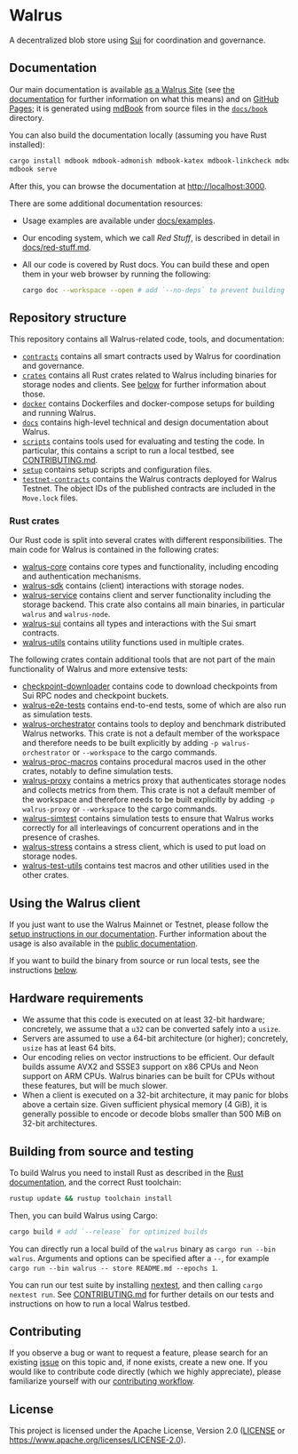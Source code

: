 # Walrus

A decentralized blob store using [Sui](https://github.com/MystenLabs/sui) for coordination and
governance.

## Documentation

Our main documentation is available [as a Walrus Site](https://docs.wal.app) (see [the
documentation](https://docs.wal.app/walrus-sites/intro.html) for further information on what
this means) and on [GitHub Pages](https://mystenlabs.github.io/walrus); it is generated using
[mdBook](https://rust-lang.github.io/mdBook/) from source files in the [`docs/book`](./docs/book)
directory.

You can also build the documentation locally (assuming you have Rust installed):

```sh
cargo install mdbook mdbook-admonish mdbook-katex mdbook-linkcheck mdbook-tabs mdbook-templates --locked
mdbook serve
```

After this, you can browse the documentation at <http://localhost:3000>.

There are some additional documentation resources:

- Usage examples are available under [docs/examples](./docs/examples/).
- Our encoding system, which we call *Red Stuff*, is described in detail in
  [docs/red-stuff.md](docs/red-stuff.md).
- All our code is covered by Rust docs. You can build these and open them in your web browser by
  running the following:

  ```sh
  cargo doc --workspace --open # add `--no-deps` to prevent building docs of all dependencies
  ```

## Repository structure

This repository contains all Walrus-related code, tools, and documentation:

- [`contracts`](./contracts) contains all smart contracts used by Walrus for coordination and governance.
- [`crates`](./crates) contains all Rust crates related to Walrus including binaries for storage nodes
  and clients. See [below](#rust-crates) for further information about those.
- [`docker`](./docker) contains Dockerfiles and docker-compose setups for building and running Walrus.
- [`docs`](./docs) contains high-level technical and design documentation about Walrus.
- [`scripts`](./scripts) contains tools used for evaluating and testing the code. In particular, this
  contains a script to run a local testbed, see [CONTRIBUTING.md](./CONTRIBUTING.md#run-a-local-walrus-testbed).
- [`setup`](./setup) contains setup scripts and configuration files.
- [`testnet-contracts`](./testnet-contracts) contains the Walrus contracts deployed for Walrus
  Testnet. The object IDs of the published contracts are included in the `Move.lock` files.

### Rust crates

Our Rust code is split into several crates with different responsibilities. The main code for Walrus
is contained in the following crates:

<!-- markdownlint-disable proper-names -->
- [walrus-core](crates/walrus-core/) contains core types and functionality, including encoding and
  authentication mechanisms.
- [walrus-sdk](crates/walrus-sdk/) contains (client) interactions with storage nodes.
- [walrus-service](crates/walrus-service/) contains client and server functionality including the
  storage backend. This crate also contains all main binaries, in particular `walrus` and
  `walrus-node`.
- [walrus-sui](crates/walrus-sui/) contains all types and interactions with the Sui smart contracts.
- [walrus-utils](crates/walrus-utils/) contains utility functions used in multiple crates.

The following crates contain additional tools that are not part of the main functionality of Walrus
and more extensive tests:

- [checkpoint-downloader](crates/checkpoint-downloader/) contains code to download checkpoints from
  Sui RPC nodes and checkpoint buckets.
- [walrus-e2e-tests](crates/walrus-e2e-tests/) contains end-to-end tests, some of which are also
  run as simulation tests.
- [walrus-orchestrator](crates/walrus-orchestrator/) contains tools to deploy and benchmark
  distributed Walrus networks. This crate is not a default member of the workspace and therefore
  needs to be built explicitly by adding `-p walrus-orchestrator` or `--workspace` to the cargo
  commands.
- [walrus-proc-macros](crates/walrus-proc-macros/) contains procedural macros used in the other
  crates, notably to define simulation tests.
- [walrus-proxy](crates/walrus-proxy/) contains a metrics proxy that authenticates storage nodes and
  collects metrics from them. This crate is not a default member of the workspace and therefore
  needs to be built explicitly by adding `-p walrus-proxy` or `--workspace` to the cargo commands.
- [walrus-simtest](crates/walrus-simtest/) contains simulation tests to ensure that Walrus works
  correctly for all interleavings of concurrent operations and in the presence of crashes.
- [walrus-stress](crates/walrus-stress/) contains a stress client, which is used to put load on
  storage nodes.
- [walrus-test-utils](crates/walrus-test-utils/) contains test macros and other utilities used in
  the other crates.
<!-- markdownlint-enable proper-names -->

## Using the Walrus client

If you just want to use the Walrus Mainnet or Testnet, please follow the [setup instructions in our
documentation](https://docs.wal.app/usage/setup.html). Further information about the usage is
also available in the [public documentation](https://docs.wal.app/usage/interacting.html).

If you want to build the binary from source or run local tests, see the instructions
[below](#building-from-source-and-testing).

## Hardware requirements

- We assume that this code is executed on at least 32-bit hardware; concretely, we assume that a
  `u32` can be converted safely into a `usize`.
- Servers are assumed to use a 64-bit architecture (or higher); concretely, `usize` has at least 64
  bits.
- Our encoding relies on vector instructions to be efficient. Our default builds assume AVX2 and
  SSSE3 support on x86 CPUs and Neon support on ARM CPUs. Walrus binaries can be built for CPUs
  without these features, but will be much slower.
- When a client is executed on a 32-bit architecture, it may panic for blobs above a certain size.
  Given sufficient physical memory (4 GiB), it is generally possible to encode or decode blobs
  smaller than 500 MiB on 32-bit architectures.

## Building from source and testing

To build Walrus you need to install Rust as described in the [Rust
documentation](https://www.rust-lang.org/tools/install), and the correct Rust toolchain:

```sh
rustup update && rustup toolchain install
```

Then, you can build Walrus using Cargo:

```sh
cargo build # add `--release` for optimized builds
```

You can directly run a local build of the `walrus` binary as `cargo run --bin walrus`. Arguments and
options can be specified after a `--`, for example `cargo run --bin walrus -- store README.md
--epochs 1`.

You can run our test suite by installing [nextest](https://nexte.st/), and then calling `cargo
nextest run`. See [CONTRIBUTING.md](./CONTRIBUTING.md#tests) for further details on our tests and
instructions on how to run a local Walrus testbed.

## Contributing

If you observe a bug or want to request a feature, please search for an existing
[issue](https://github.com/MystenLabs/walrus/issues) on this topic and, if none exists, create a new
one. If you would like to contribute code directly (which we highly appreciate), please familiarize
yourself with our [contributing workflow](./CONTRIBUTING.md).

## License

This project is licensed under the Apache License, Version 2.0 ([LICENSE](LICENSE) or
<https://www.apache.org/licenses/LICENSE-2.0>).
